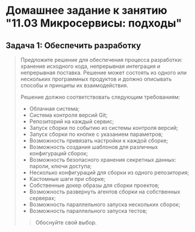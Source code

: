 # Домашнее задание к занятию "11.03 Микросервисы: подходы"

## Задача 1: Обеспечить разработку

>Предложите решение для обеспечения процесса разработки: хранение исходного кода, непрерывная интеграция и непрерывная поставка. Решение может состоять из одного или нескольких программных продуктов и должно описывать способы и принципы их взаимодействия.
>
>Решение должно соответствовать следующим требованиям:
>
>* Облачная система;
>* Система контроля версий Git;
>* Репозиторий на каждый сервис;
>* Запуск сборки по событию из системы контроля версий;
>* Запуск сборки по кнопке с указанием параметров;
>* Возможность привязать настройки к каждой сборке;
>* Возможность создания шаблонов для различных конфигураций сборок;
>* Возможность безопасного хранения секретных данных: пароли, ключи доступа;
>* Несколько конфигураций для сборки из одного репозитория;
>* Кастомные шаги при сборке;
>* Собственные докер образы для сборки проектов;
>* Возможность развернуть агентов сборки на собственных серверах;
>* Возможность параллельного запуска нескольких сборок;
>* Возможность параллельного запуска тестов; 
>>Обоснуйте свой выбор.

